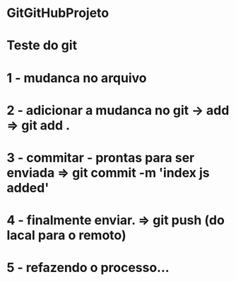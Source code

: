 # GitGitHubProjeto
# Teste do git

# 1 - mudanca no arquivo
# 2 - adicionar a mudanca no git -> add => git add .
# 3 - commitar - prontas para ser enviada => git commit -m 'index js added'
# 4 - finalmente enviar. => git push (do lacal para o remoto)
# 5 - refazendo o processo...